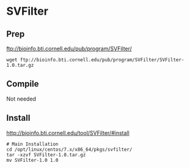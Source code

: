 # SVFilter

## Prep
ftp://bioinfo.bti.cornell.edu/pub/program/SVFilter/
```
wget ftp://bioinfo.bti.cornell.edu/pub/program/SVFilter/SVFilter-1.0.tar.gz
```

## Compile
Not needed

## Install
http://bioinfo.bti.cornell.edu/tool/SVFilter/#install
```
# Main Installation
cd /opt/linux/centos/7.x/x86_64/pkgs/svfilter/
tar -xzvf SVFilter-1.0.tar.gz
mv SVFilter-1.0 1.0
```

